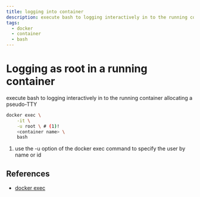```yaml
---
title: logging into container
description: execute bash to logging interactively in to the running container allocating a pseudo-TTY
tags:
  - docker
  - container
  - bash
---
```

# Logging as root in a running container


execute bash to logging interactively in to the running container allocating a pseudo-TTY

``` bash
docker exec \
    -it \
    -u root \ # (1)!
    <container name> \
    bash
```

1.  use the -u option of the docker exec command to specify the user by name or id

## References
- [docker exec](https://docs.docker.com/engine/reference/commandline/exec/)
